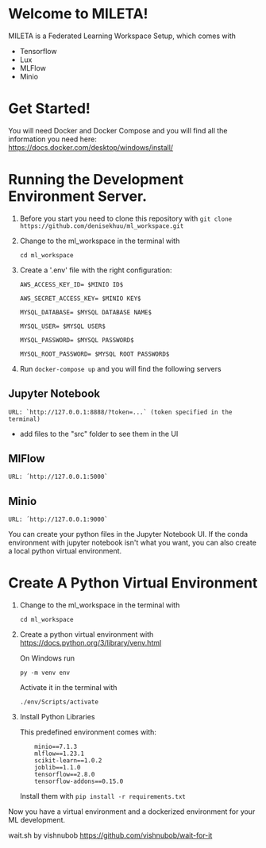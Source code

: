 # Welcome to MILETA!
MILETA is a Federated Learning Workspace Setup, which comes with 
* Tensorflow
* Lux
* MLFlow
* Minio 


# Get Started! 

You will need Docker and Docker Compose and you will find all the information you need here: https://docs.docker.com/desktop/windows/install/

# Running the Development Environment Server.

1. Before you start you need to clone this repository with 
    `git clone https://github.com/denisekhuu/ml_workspace.git`

2. Change to the ml_workspace in the terminal with 

    `cd ml_workspace`

3. Create a '.env' file with the right configuration: 

    ```
    AWS_ACCESS_KEY_ID= $MINIO ID$ 

    AWS_SECRET_ACCESS_KEY= $MINIO KEY$ 

    MYSQL_DATABASE= $MYSQL DATABASE NAME$ 

    MYSQL_USER= $MYSQL USER$ 

    MYSQL_PASSWORD= $MYSQL PASSWORD$ 

    MYSQL_ROOT_PASSWORD= $MYSQL ROOT PASSWORD$
    ```

4. Run `docker-compose up` and you will find the following servers

## Jupyter Notebook
    URL: `http://127.0.0.1:8888/?token=...` (token specified in the terminal)

* add files to the "src" folder to see them in the UI
## MlFlow
    URL: ´http://127.0.0.1:5000`

## Minio
    URL: ´http://127.0.0.1:9000`

You can create your python files in the Jupyter Notebook UI. 
If the conda environment with jupyter notebook isn't what you want, you can also create a local python virtual environment. 
# Create A Python Virtual Environment

1. Change to the ml_workspace in the terminal with 

    `cd ml_workspace`

2. Create a python virtual environment with
        https://docs.python.org/3/library/venv.html 

    On Windows run 

    `py -m venv env`

    Activate it in the terminal with

    `./env/Scripts/activate`

3. Install Python Libraries 

    This predefined environment comes with:
    ```
        minio==7.1.3
        mlflow==1.23.1
        scikit-learn==1.0.2
        joblib==1.1.0
        tensorflow==2.8.0
        tensorflow-addons==0.15.0
    ```

    Install them with
    `pip install -r requirements.txt`

Now you have a virtual environment and a dockerized environment for your ML development. 

wait.sh by vishnubob
https://github.com/vishnubob/wait-for-it
